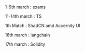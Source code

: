 
1-9th march : exams 

11-14th march : TS 

1th Match : ShadCN amd Accernity UI 

16th march : langchain

17th march : Solidity 
